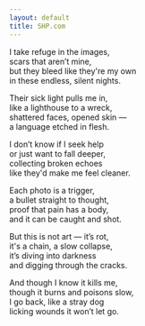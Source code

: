 ```yaml
---
layout: default
title: SHP.com
---
```




I take refuge in the images,  
scars that aren’t mine,  
but they bleed like they're my own  
in these endless, silent nights.

  

Their sick light pulls me in,  
like a lighthouse to a wreck,  
shattered faces, opened skin —  
a language etched in flesh.

  

I don’t know if I seek help  
or just want to fall deeper,  
collecting broken echoes  
like they'd make me feel cleaner.

  

Each photo is a trigger,  
a bullet straight to thought,  
proof that pain has a body,  
and it can be caught and shot.

  

But this is not art — it’s rot,  
it's a chain, a slow collapse,  
it’s diving into darkness  
and digging through the cracks.

  

And though I know it kills me,  
though it burns and poisons slow,  
I go back, like a stray dog  
licking wounds it won’t let go.

